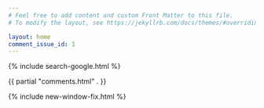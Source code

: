 ```yaml
---
# Feel free to add content and custom Front Matter to this file.
# To modify the layout, see https://jekyllrb.com/docs/themes/#overriding-theme-defaults

layout: home
comment_issue_id: 1 
---
```

{% include search-google.html %}

{{ partial "comments.html" . }}

{% include new-window-fix.html %}
